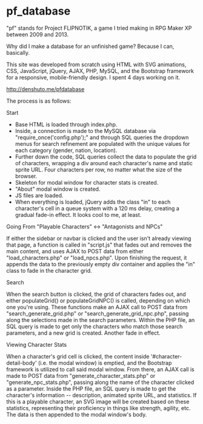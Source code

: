 # pf_database
"pf" stands for Project FLIPNOTIK, a game I tried making in RPG Maker XP between 2009 and 2013. 

Why did I make a database for an unfinished game? Because I can, basically.

This site was developed from scratch using HTML with SVG animations, CSS, JavaScript, jQuery, AJAX, PHP, MySQL, and the Bootstrap framework for a responsive, mobile-friendly design. I spent 4 days working on it.

http://denshuto.me/pfdatabase

The process is as follows:

Start

- Base HTML is loaded through index.php. 
- Inside, a connection is made to the MySQL database via "require_once('config.php');" and through SQL queries the dropdown menus for search refinement are populated with the unique values for each category (gender, nation, location).
- Further down the code, SQL queries collect the data to populate the grid of characters, wrapping a div around each character's name and static sprite URL. Four characters per row, no matter what the size of the browser.
- Skeleton for modal window for character stats is created.
- "About" modal window is created.
- JS files are loaded.
- When everything is loaded, jQuery adds the class "in" to each character's cell in a queue system with a 120 ms delay, creating a gradual fade-in effect. It looks cool to me, at least.

Going From "Playable Characters" <-> "Antagonists and NPCs"

If either the sidebar or navbar is clicked and the user isn't already viewing that page, a function is called in "script.js" that fades out and removes the main content, and uses AJAX to POST data from either "load_characters.php" or "load_npcs.php". Upon finishing the request, it appends the data to the previously empty div container and applies the "in" class to fade in the character grid.

Search

When the search button is clicked, the grid of characters fades out, and either populateGrid() or populateGridNPC() is called, depending on which one you're using. These functions make an AJAX call to POST data from "search_generate_grid.php" or "search_generate_grid_npc.php", passing along the selections made in the search parameters. Within the PHP file, an SQL query is made to get only the characters who match those search parameters, and a new grid is created. Another fade in effect.

Viewing Character Stats

When a character's grid cell is clicked, the content inside '#character-detail-body' (i.e. the modal window) is emptied, and the Bootstrap framework is utilized to call said modal window. From there, an AJAX call is made to POST data from "generate_character_stats.php" or "generate_npc_stats.php", passing along the name of the character clicked as a parameter. Inside the PHP file, an SQL query is made to get the character's information -- description, animated sprite URL, and statistics. If this is a playable character, an SVG image will be created based on these statistics, representing their proficiency in things like strength, agility, etc. The data is then appended to the modal window's body.

